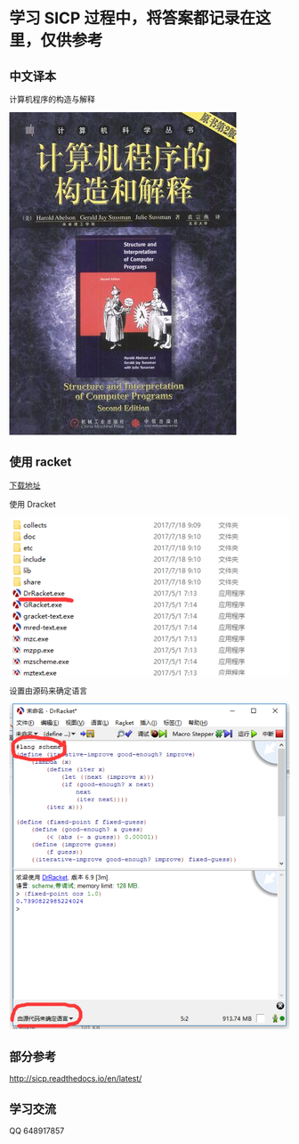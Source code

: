# 学习 SICP 过程中，将答案都记录在这里，仅供参考
## 中文译本
计算机程序的构造与解释

![](img/3.jpg)
## 使用 racket
[下载地址](https://racket-lang.org/download/)

使用 Dracket

![](img/1.png)

设置由源码来确定语言

![](img/2.png)
## 部分参考
http://sicp.readthedocs.io/en/latest/
## 学习交流
QQ 648917857